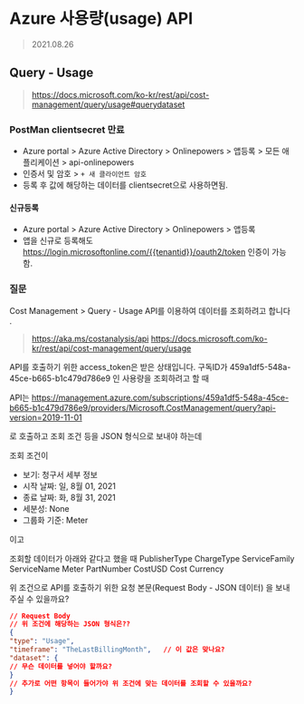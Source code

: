 # Azure 사용량(usage) API 
> 2021.08.26 


## Query - Usage
> https://docs.microsoft.com/ko-kr/rest/api/cost-management/query/usage#querydataset


### PostMan clientsecret 만료 
- Azure portal > Azure Active Directory > Onlinepowers > 앱등록 > 모든 애플리케이션 > api-onlinepowers
- 인증서 및 암호 > `+ 새 클라이언트 암호`
- 등록 후 값에 해당하는 데이터를 clientsecret으로 사용하면됨.

#### 신규등록
- Azure portal > Azure Active Directory > Onlinepowers > 앱등록
- 앱을 신규로 등록해도 https://login.microsoftonline.com/{{tenantid}}/oauth2/token 인증이 가능함. 




### 질문 
Cost Management > Query - Usage API를 이용하여 데이터를 조회하려고 합니다 .
> https://aka.ms/costanalysis/api
> https://docs.microsoft.com/ko-kr/rest/api/cost-management/query/usage


API를 호출하기 위한 access_token은 받은 상태입니다.
구독ID가 459a1df5-548a-45ce-b665-b1c479d786e9 인 사용량을 조회하려고 할 때

API는
https://management.azure.com/subscriptions/459a1df5-548a-45ce-b665-b1c479d786e9/providers/Microsoft.CostManagement/query?api-version=2019-11-01

로 호출하고 조회 조건 등을 JSON 형식으로 보내야 하는데

조회 조건이
- 보기: 청구서 세부 정보
- 시작 날짜: 일, 8월 01, 2021
- 종료 날짜: 화, 8월 31, 2021
- 세분성: None
- 그룹화 기준: Meter

이고

조회할 데이터가 아래와 같다고 했을 때
PublisherType
ChargeType
ServiceFamily
ServiceName
Meter
PartNumber
CostUSD
Cost
Currency

위 조건으로 API를 호출하기 위한 요청 본문(Request Body - JSON 데이터) 을 보내주실 수 있을까요?
```json
// Request Body
// 위 조건에 해당하는 JSON 형식은??
{
"type": "Usage",
"timeframe": "TheLastBillingMonth",   // 이 값은 맞나요?
"dataset": {
// 무슨 데이터를 넣어야 할까요?
}
// 추가로 어떤 항목이 들어가야 위 조건에 맞는 데이터를 조회할 수 있을까요?
}
```